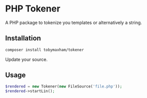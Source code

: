 # PHP Tokener

A PHP package to tokenize you templates or alternatively a string. 


## Installation

```sh
composer install tobymaxham/tokener 
```

Update your source. 


## Usage 

```php
$rendered = new Tokener(new FileSource('file.php'));
$rendered->startLin();
```
